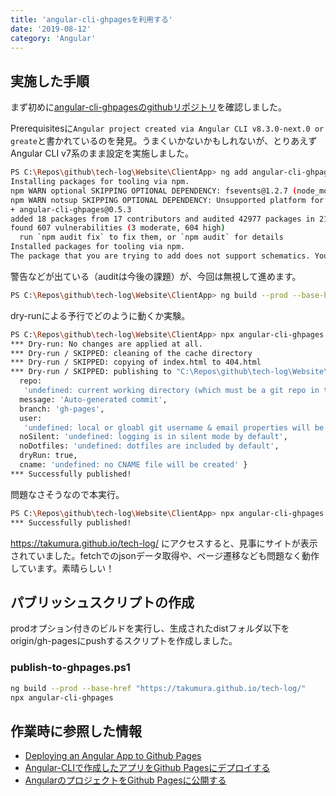 ```yaml
---
title: 'angular-cli-ghpagesを利用する'
date: '2019-08-12'
category: 'Angular'
---
```


## 実施した手順

まず初めに[angular-cli-ghpagesのgithubリポジトリ](https://github.com/angular-schule/angular-cli-ghpages)を確認しました。

Prerequisitesに`Angular project created via Angular CLI v8.3.0-next.0 or greate`と書かれているのを発見。うまくいかないかもしれないが、とりあえずAngular CLI v7系のまま設定を実施しました。

```bash
PS C:\Repos\github\tech-log\Website\ClientApp> ng add angular-cli-ghpages
Installing packages for tooling via npm.
npm WARN optional SKIPPING OPTIONAL DEPENDENCY: fsevents@1.2.7 (node_modules\fsevents):
npm WARN notsup SKIPPING OPTIONAL DEPENDENCY: Unsupported platform for fsevents@1.2.7: wanted {"os":"darwin","arch":"any"} (current: {"os":"win32","arch":"x64"})
+ angular-cli-ghpages@0.5.3
added 18 packages from 17 contributors and audited 42977 packages in 21.148s
found 607 vulnerabilities (3 moderate, 604 high)
  run `npm audit fix` to fix them, or `npm audit` for details
Installed packages for tooling via npm.
The package that you are trying to add does not support schematics. You can try using a different version of the package or contact the package author to add ng-add support.
```

警告などが出ている（auditは今後の課題）が、今回は無視して進めます。

```bash
PS C:\Repos\github\tech-log\Website\ClientApp> ng build --prod --base-href "https://takumura.github.io/tech-log/"
```

dry-runによる予行でどのように動くか実験。

```bash
PS C:\Repos\github\tech-log\Website\ClientApp> npx angular-cli-ghpages --dry-run
*** Dry-run: No changes are applied at all.
*** Dry-run / SKIPPED: cleaning of the cache directory
*** Dry-run / SKIPPED: copying of index.html to 404.html
*** Dry-run / SKIPPED: publishing to "C:\Repos\github\tech-log\Website\ClientApp\dist" with the following options: { dir: 'C:\\Repos\\github\\tech-log\\Website\\ClientApp\\dist',
  repo:
   'undefined: current working directory (which must be a git repo in this case) will be used to commit & push',
  message: 'Auto-generated commit',
  branch: 'gh-pages',
  user:
   'undefined: local or gloabl git username & email properties will be taken',
  noSilent: 'undefined: logging is in silent mode by default',
  noDotfiles: 'undefined: dotfiles are included by default',
  dryRun: true,
  cname: 'undefined: no CNAME file will be created' }
*** Successfully published!
```

問題なさそうなので本実行。

```bash
PS C:\Repos\github\tech-log\Website\ClientApp> npx angular-cli-ghpages
*** Successfully published!
```

<https://takumura.github.io/tech-log/> にアクセスすると、見事にサイトが表示されていました。fetchでのjsonデータ取得や、ページ遷移なども問題なく動作しています。素晴らしい！

## パブリッシュスクリプトの作成

prodオプション付きのビルドを実行し、生成されたdistフォルダ以下をorigin/gh-pagesにpushするスクリプトを作成しました。

### publish-to-ghpages.ps1

```bash
ng build --prod --base-href "https://takumura.github.io/tech-log/"
npx angular-cli-ghpages
```

## 作業時に参照した情報

-   [Deploying an Angular App to Github Pages](https://alligator.io/angular/deploying-angular-app-github-pages/)
-   [Angular-CLIで作成したアプリをGithub Pagesにデプロイする](https://prokatsu.com/angular-cli_github-pages_deploy/)
-   [AngularのプロジェクトをGithub Pagesに公開する](https://choco14t.hatenablog.com/entry/2018/07/07/144504)

